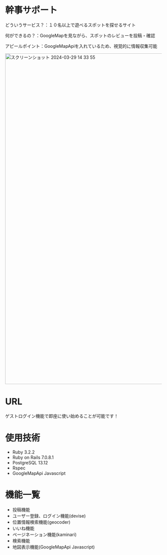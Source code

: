 <h1>幹事サポート</h1>
<p>どういうサービス？：１０名以上で遊べるスポットを探せるサイト</p>
<p>何ができるの？：GoogleMapを見ながら、スポットのレビューを投稿・確認</p>
<p>アピールポイント：GoogleMapApiを入れているため、視覚的に情報収集可能</p>


<img width="1063" alt="スクリーンショット 2024-03-29 14 33 55" src="https://github.com/yuta-shimotsuji/cdsapp/assets/142209347/44a4782d-60b3-4c99-8ff0-820a4722beae">

<h1>URL</h1>
<p>ゲストログイン機能で即座に使い始めることが可能です！</p>
<https://cdsapp-c4875fa80e36.herokuapp.com/posts/new>


<h1>使用技術</h1>
<ul>
  <li>Ruby 3.2.2</li>
  <li>Ruby on Rails 7.0.8.1</li>
  <li>PostgreSQL 13.12</li>
  <li>Rspec</li>
  <li>GoogleMapApi Javascript</li>
</ul>

<h1>機能一覧</h1>
<ul>
  <li>投稿機能</li>
  <li>ユーザー登録、ログイン機能(devise)</li>
  <li>位置情報検索機能(geocoder)</li>
  <li>いいね機能</li>
  <li>ページネーション機能(kaminari)</li>
  <li>検索機能</li>
  <li>地図表示機能(GoogleMapApi Javascript)</li>
</ul>
